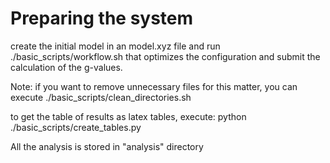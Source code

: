 # Preparing the system

create the initial model in an model.xyz file and run ./basic_scripts/workflow.sh
that optimizes the configuration and submit the calculation of the g-values.

Note: if you want to remove unnecessary files for this matter, you can execute
./basic_scripts/clean_directories.sh <directory>

to get the table of results as latex tables, execute:
python ./basic_scripts/create_tables.py <directory>

All the analysis is stored in "analysis" directory
